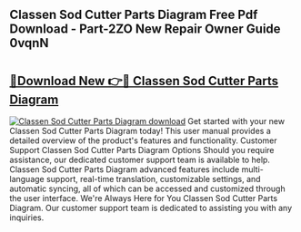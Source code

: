 ## Classen Sod Cutter Parts Diagram Free Pdf Download - Part-2ZO New Repair Owner Guide 0vqnN

# <h2><a href="http://dfirhw.blite.top/?on=Classen+Sod+Cutter+Parts+Diagram">🔗Download New 👉🔴 Classen Sod Cutter Parts Diagram</a></h2>

[![Classen Sod Cutter Parts Diagram download](https://i.imgur.com/lujVjoI.png)](http://dfirhw.blite.top/?on=Classen+Sod+Cutter+Parts+Diagram)
Get started with your new Classen Sod Cutter Parts Diagram today! This user manual provides a detailed overview of the product's features and functionality. Customer Support Classen Sod Cutter Parts Diagram Options Should you require assistance, our dedicated customer support team is available to help. Classen Sod Cutter Parts Diagram advanced features include multi-language support, real-time translation, customizable settings, and automatic syncing, all of which can be accessed and customized through the user interface. We're Always Here for You Classen Sod Cutter Parts Diagram. Our customer support team is dedicated to assisting you with any inquiries.
